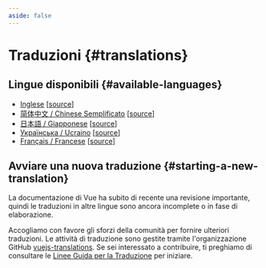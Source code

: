 ```yaml
---
aside: false
---
```


# Traduzioni {#translations}

## Lingue disponibili {#available-languages}

- [Inglese](https://vuejs.org/) [[source](https://github.com/vuejs/docs)]
- [简体中文 / Chinese Semplificato](https://cn.vuejs.org/) [[source](https://github.com/vuejs-translations/docs-zh-cn)]
- [日本語 / Giapponese](https://ja.vuejs.org/) [[source](https://github.com/vuejs-translations/docs-ja)]
- [Українська / Ucraino](https://ua.vuejs.org/) [[source](https://github.com/vuejs-translations/docs-uk)]
- [Français / Francese](https://fr.vuejs.org) [[source](https://github.com/vuejs-translations/docs-fr)]

<!-- ## Work in Progress Languages {#work-in-progress-languages} -->

## Avviare una nuova traduzione {#starting-a-new-translation}

La documentazione di Vue ha subito di recente una revisione importante, quindi le traduzioni in altre lingue sono ancora incomplete o in fase di elaborazione.

Accogliamo con favore gli sforzi della comunità per fornire ulteriori traduzioni. Le attività di traduzione sono gestite tramite l'organizzazione GitHub [vuejs-translations](https://github.com/vuejs-translations/). Se sei interessato a contribuire, ti preghiamo di consultare le [Linee Guida per la Traduzione](https://github.com/vuejs-translations/guidelines/blob/main/README.md) per iniziare.
